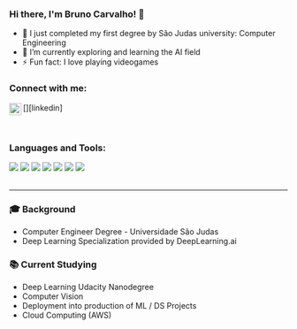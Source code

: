 ### Hi there, I'm Bruno Carvalho! 👋

- 🔭 I just completed my first degree by São Judas university: Computer Engineering
- 🌱 I’m currently exploring and learning the AI field
- ⚡ Fun fact: I love playing videogames 

### Connect with me:

[<img align="left" alt="bruno-carvalho-48433016b | LinkedIn" width="22px" src="https://cdn.jsdelivr.net/npm/simple-icons@v3/icons/linkedin.svg" />][linkedin]

<br />

### Languages and Tools:

<img src="https://img.shields.io/badge/Python-FFD43B?style=for-the-badge&logo=python&logoColor=darkgreen}" /> 

<img src="https://img.shields.io/badge/Numpy-777BB4?style=for-the-badge&logo=numpy&logoColor=white}" /> 

<img src="https://img.shields.io/badge/Pandas-2C2D72?style=for-the-badge&logo=pandas&logoColor=white}" /> 

<img src="https://img.shields.io/badge/scikit_learn-F7931E?style=for-the-badge&logo=scikit-learn&logoColor=white}" /> 

<img src="https://img.shields.io/badge/SQLite-07405E?style=for-the-badge&logo=sqlite&logoColor=white}" /> 

<img src="https://img.shields.io/badge/MySQL-00000F?style=for-the-badge&logo=mysql&logoColor=white}" /> 

<img src="https://img.shields.io/badge/OpenCV-27338e?style=for-the-badge&logo=OpenCV&logoColor=white}" />

<br />
<br />

---

### 🎓 Background

- Computer Engineer Degree - Universidade São Judas
- Deep Learning Specialization provided by DeepLearning.ai

### 📚 Current Studying

- Deep Learning Udacity Nanodegree
- Computer Vision 
- Deployment into production of ML / DS Projects
- Cloud Computing (AWS)






